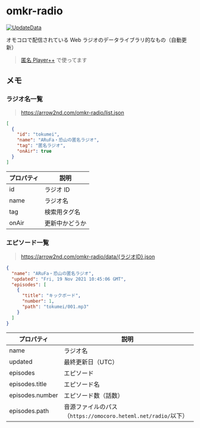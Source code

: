 # omkr-radio

[![UpdateData](https://github.com/arrow2nd/omkr-radio/actions/workflows/updateData.yaml/badge.svg)](https://github.com/arrow2nd/omkr-radio/actions/workflows/updateData.yaml)

オモコロで配信されている Web ラジオのデータライブラリ的なもの（自動更新）

> [匿名 Player++](https://github.com/arrow2nd/tokumei-player-pp) で使ってます

## メモ

### ラジオ名一覧

> https://arrow2nd.com/omkr-radio/list.json

```json
[
  {
    "id": "tokumei",
    "name": "ARuFa・恐山の匿名ラジオ",
    "tag": "匿名ラジオ",
    "onAir": true
  }
]
```

| プロパティ | 説明           |
| ---------- | -------------- |
| id         | ラジオ ID      |
| name       | ラジオ名       |
| tag        | 検索用タグ名   |
| onAir      | 更新中かどうか |

### エピソード一覧

> https://arrow2nd.com/omkr-radio/data/{ラジオID}.json

```json
{
  "name": "ARuFa・恐山の匿名ラジオ",
  "updated": "Fri, 19 Nov 2021 10:45:06 GMT",
  "episodes": [
    {
      "title": "キックボード",
      "number": 1,
      "path": "tokumei/001.mp3"
    }
  ]
}
```

| プロパティ      | 説明                                                          |
| --------------- | ------------------------------------------------------------- |
| name            | ラジオ名                                                      |
| updated         | 最終更新日（UTC）                                             |
| episodes        | エピソード                                                    |
| episodes.title  | エピソード名                                                  |
| episodes.number | エピソード数（話数）                                          |
| episodes.path   | 音源ファイルのパス（`https://omocoro.heteml.net/radio/`以下） |
